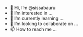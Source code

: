 - 👋 Hi, I’m @sissabauru
- 👀 I’m interested in ...
- 🌱 I’m currently learning ...
- 💞️ I’m looking to collaborate on ...
- 📫 How to reach me ...

<!---
sissabauru/sissabauru is a ✨ special ✨ repository because its `README.md` (this file) appears on your GitHub profile.
You can click the Preview link to take a look at your changes.
--->
